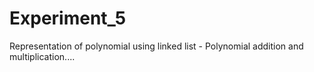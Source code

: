 # Experiment_5
Representation of polynomial using linked list - Polynomial addition and multiplication....
